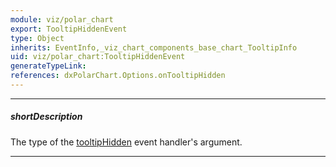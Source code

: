 ```yaml
---
module: viz/polar_chart
export: TooltipHiddenEvent
type: Object
inherits: EventInfo,_viz_chart_components_base_chart_TooltipInfo
uid: viz/polar_chart:TooltipHiddenEvent
generateTypeLink: 
references: dxPolarChart.Options.onTooltipHidden
---
```

---
##### shortDescription
The type of the [tooltipHidden]({basewidgetpath}/Events/#tooltipHidden) event handler's argument.

---
<!-- Description goes here -->